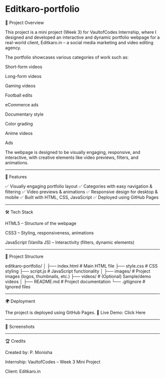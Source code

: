 # Editkaro-portfolio
📌 Project Overview

This project is a mini project (Week 3) for VaultofCodes Internship, where I designed and developed an interactive and dynamic portfolio webpage for a real-world client, Editkaro.in – a social media marketing and video editing agency.

The portfolio showcases various categories of work such as:

Short-form videos

Long-form videos

Gaming videos

Football edits

eCommerce ads

Documentary style

Color grading

Anime videos

Ads


The webpage is designed to be visually engaging, responsive, and interactive, with creative elements like video previews, filters, and animations.


---

🚀 Features

✅ Visually engaging portfolio layout
✅ Categories with easy navigation & filtering
✅ Video previews & animations
✅ Responsive design for desktop & mobile
✅ Built with HTML, CSS, JavaScript
✅ Deployed using GitHub Pages


---

🛠️ Tech Stack

HTML5 – Structure of the webpage

CSS3 – Styling, responsiveness, animations

JavaScript (Vanilla JS) – Interactivity (filters, dynamic elements)



---

📂 Project Structure

editkaro-portfolio/
│
├── index.html       # Main HTML file
├── style.css        # CSS styling
├── script.js        # JavaScript functionality
│
├── images/          # Project images (logos, thumbnails, etc.)
├── videos/          # (Optional) Sample/demo videos
│
├── README.md        # Project documentation
└── .gitignore       # Ignored files


---

🌍 Deployment

The project is deployed using GitHub Pages.
🔗 Live Demo: Click Here


---

📸 Screenshots 




---

🏆 Credits

Created by: P. Monisha

Internship: VaultofCodes – Week 3 Mini Project

Client: Editkaro.in
